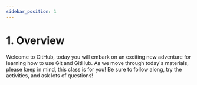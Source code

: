 ```yaml
---
sidebar_position: 1
---
```


# 1. Overview

Welcome to GitHub, today you will embark on an exciting new adventure for learning how to use Git and GitHub. As we move through today's materials, please keep in mind, this class is for you! Be sure to follow along, try the activities, and ask lots of questions!
